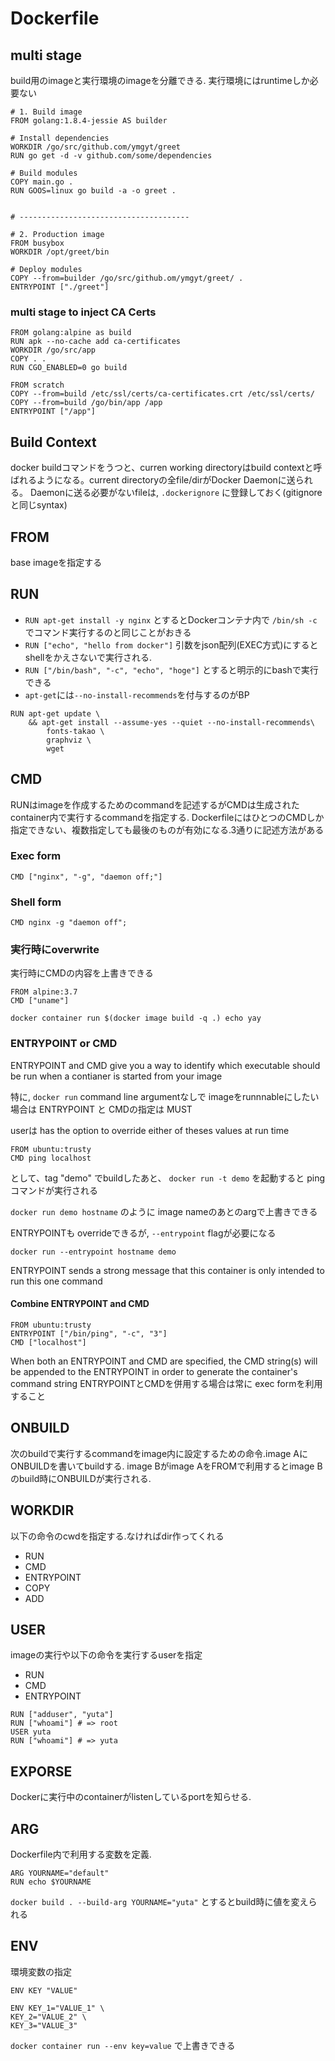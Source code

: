 # Dockerfile

## multi stage

build用のimageと実行環境のimageを分離できる. 実行環境にはruntimeしか必要ない

```text
# 1. Build image
FROM golang:1.8.4-jessie AS builder

# Install dependencies
WORKDIR /go/src/github.com/ymgyt/greet
RUN go get -d -v github.com/some/dependencies

# Build modules
COPY main.go .
RUN GOOS=linux go build -a -o greet .


# --------------------------------------

# 2. Production image
FROM busybox
WORKDIR /opt/greet/bin

# Deploy modules
COPY --from=builder /go/src/github.om/ymgyt/greet/ .
ENTRYPOINT ["./greet"]
```


### multi stage to inject CA Certs

```
FROM golang:alpine as build
RUN apk --no-cache add ca-certificates
WORKDIR /go/src/app
COPY . .
RUN CGO_ENABLED=0 go build

FROM scratch
COPY --from=build /etc/ssl/certs/ca-certificates.crt /etc/ssl/certs/
COPY --from=build /go/bin/app /app
ENTRYPOINT ["/app"]
```


## Build Context

docker buildコマンドをうつと、curren working directoryはbuild contextと呼ばれるようになる。current directoryの全file/dirがDocker Daemonに送られる。
Daemonに送る必要がないfileは, `.dockerignore` に登録しておく(gitignoreと同じsyntax)

## FROM

base imageを指定する


## RUN

* `RUN apt-get install -y nginx` とするとDockerコンテナ内で `/bin/sh -c` でコマンド実行するのと同じことがおきる
* `RUN ["echo", "hello from docker"]` 引数をjson配列(EXEC方式)にするとshellをかえさないで実行される.
* `RUN ["/bin/bash", "-c", "echo", "hoge"]` とすると明示的にbashで実行できる
* `apt-get`には`--no-install-recommends`を付与するのがBP

```
RUN apt-get update \
    && apt-get install --assume-yes --quiet --no-install-recommends\
        fonts-takao \
        graphviz \
        wget
```


## CMD

RUNはimageを作成するためのcommandを記述するがCMDは生成されたcontainer内で実行するcommandを指定する.
DockerfileにはひとつのCMDしか指定できない、複数指定しても最後のものが有効になる.3通りに記述方法がある

### Exec form

`CMD ["nginx", "-g", "daemon off;"]`

### Shell form

`CMD nginx -g "daemon off";`


### 実行時にoverwrite

実行時にCMDの内容を上書きできる

```
FROM alpine:3.7
CMD ["uname"]
```

```
docker container run $(docker image build -q .) echo yay
```

### ENTRYPOINT or CMD

ENTRYPOINT and CMD give you a way to identify which executable should be run when a contianer is started from your image

特に, `docker run` command line argumentなしで imageをrunnnableにしたい場合は ENTRYPOINT と CMDの指定は MUST

userは has the option to override either of theses values at run time

```
FROM ubuntu:trusty
CMD ping localhost
```

として、tag "demo" でbuildしたあと、 `docker run -t demo` を起動すると pingコマンドが実行される

`docker run demo hostname` のように image nameのあとのargで上書きできる

ENTRYPOINTも overrideできるが, ``--entrypoint`` flagが必要になる

`docker run --entrypoint hostname demo`

ENTRYPOINT sends a strong message that this container is only intended to run this one command

#### Combine ENTRYPOINT and CMD

```
FROM ubuntu:trusty
ENTRYPOINT ["/bin/ping", "-c", "3"]
CMD ["localhost"]
```

When both an ENTRYPOINT and CMD are specified, the CMD string(s) will be appended to the ENTRYPOINT in order to generate the container's command string
ENTRYPOINTとCMDを併用する場合は常に exec formを利用すること

## ONBUILD

次のbuildで実行するcommandをimage内に設定するための命令.image AにONBUILDを書いてbuildする. image Bがimage AをFROMで利用するとimage Bのbuild時にONBUILDが実行される.


## WORKDIR

以下の命令のcwdを指定する.なければdir作ってくれる

* RUN
* CMD
* ENTRYPOINT
* COPY
* ADD


## USER

imageの実行や以下の命令を実行するuserを指定

* RUN
* CMD
* ENTRYPOINT

```
RUN ["adduser", "yuta"]
RUN ["whoami"] # => root
USER yuta
RUN ["whoami"] # => yuta
```


## EXPORSE

Dockerに実行中のcontainerがlistenしているportを知らせる.


## ARG

Dockerfile内で利用する変数を定義.

```
ARG YOURNAME="default"
RUN echo $YOURNAME
```

`docker build . --build-arg YOURNAME="yuta"` とするとbuild時に値を変えられる

## ENV

環境変数の指定

```
ENV KEY "VALUE"

ENV KEY_1="VALUE_1" \
KEY_2="VALUE_2" \
KEY_3="VALUE_3"
```


`docker container run --env key=value` で上書きできる
